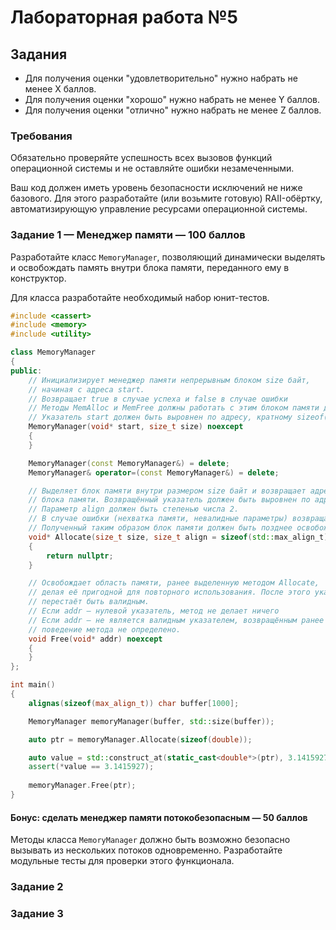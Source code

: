 # Лабораторная работа №5

## Задания

- Для получения оценки "удовлетворительно" нужно набрать не менее X баллов.
- Для получения оценки "хорошо" нужно набрать не менее Y баллов.
- Для получения оценки "отлично" нужно набрать не менее Z баллов.

### Требования

Обязательно проверяйте успешность всех вызовов функций операционной системы и не оставляйте ошибки незамеченными.

Ваш код должен иметь уровень безопасности исключений не ниже базового.
Для этого разработайте (или возьмите готовую) RAII-обёртку, автоматизирующую
управление ресурсами операционной системы.

### Задание 1 — Менеджер памяти — 100 баллов

Разработайте класс `MemoryManager`, позволяющий динамически выделять и освобождать память
внутри блока памяти, переданного ему в конструктор.

Для класса разработайте необходимый набор юнит-тестов.

```c++
#include <cassert>
#include <memory>
#include <utility>

class MemoryManager
{
public:
    // Инициализирует менеджер памяти непрерывным блоком size байт,
    // начиная с адреса start.
    // Возвращает true в случае успеха и false в случае ошибки
    // Методы MemAlloc и MemFree должны работать с этим блоком памяти для хранения данных.
    // Указатель start должен быть выровнен по адресу, кратному sizeof(std::max_align_t)
    MemoryManager(void* start, size_t size) noexcept
    {
    }

    MemoryManager(const MemoryManager&) = delete;
    MemoryManager& operator=(const MemoryManager&) = delete;

    // Выделяет блок памяти внутри размером size байт и возвращает адрес выделенного
    // блока памяти. Возвращённый указатель должен быть выровнен по адресу, кратному align.
    // Параметр align должен быть степенью числа 2.
    // В случае ошибки (нехватка памяти, невалидные параметры) возвращает nullptr.
    // Полученный таким образом блок памяти должен быть позднее освобождён методом Free
    void* Allocate(size_t size, size_t align = sizeof(std::max_align_t)) noexcept
    {
        return nullptr;
    }

    // Освобождает область памяти, ранее выделенную методом Allocate,
    // делая её пригодной для повторного использования. После этого указатель
    // перестаёт быть валидным.
    // Если addr — нулевой указатель, метод не делает ничего
    // Если addr — не является валидным указателем, возвращённым ранее методом Allocate,
    // поведение метода не определено.
    void Free(void* addr) noexcept
    {
    }
};

int main()
{
    alignas(sizeof(max_align_t)) char buffer[1000];

    MemoryManager memoryManager(buffer, std::size(buffer));

    auto ptr = memoryManager.Allocate(sizeof(double));

    auto value = std::construct_at(static_cast<double*>(ptr), 3.1415927);
    assert(*value == 3.1415927);
        
    memoryManager.Free(ptr);
}
```

#### Бонус: сделать менеджер памяти потокобезопасным — 50 баллов

Методы класса `MemoryManager` должно быть возможно безопасно вызывать из нескольких потоков одновременно.
Разработайте модульные тесты для проверки этого функционала.

### Задание 2

### Задание 3
